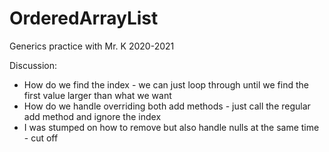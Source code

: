 # OrderedArrayList
Generics practice with Mr. K 2020-2021

Discussion:
- How do we find the index - we can just loop through until we find the first value larger than what we want
- How do we handle overriding both add methods - just call the regular add method and ignore the index
- I was stumped on how to remove but also handle nulls at the same time - cut off